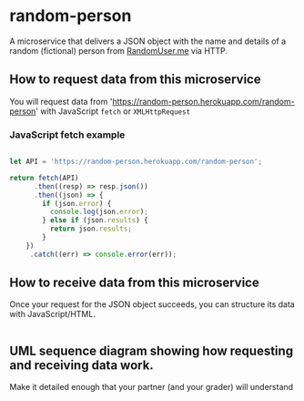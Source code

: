 # random-person

A microservice that delivers a JSON object with the name and details of a random (fictional) person from [RandomUser.me](http://RandomUser.me) via HTTP.

## How to request data from this microservice
You will request data from 'https://random-person.herokuapp.com/random-person' with JavaScript `fetch` or `XMLHttpRequest`

### JavaScript fetch example

```js

let API = 'https://random-person.herokuapp.com/random-person';

return fetch(API)
      .then((resp) => resp.json())
      .then((json) => {
        if (json.error) {
          console.log(json.error);
        } else if (json.results) {
          return json.results;
        }
    })
     .catch((err) => console.error(err));

```
## How to receive data from this microservice
Once your request for the JSON object succeeds, you can structure its data with JavaScript/HTML.
```js
```

## UML sequence diagram showing how requesting and receiving data work.

Make it detailed enough that your partner (and your grader) will understand

<!-- ### Contributors
@mejarc -->